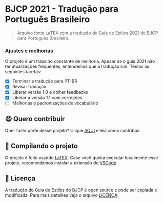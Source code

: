 # BJCP 2021 - Tradução para Português Brasileiro

> Arquivo fonte LaTEX com a tradução do Guia de Estilos 2021 do BJCP para Português Brasileiro.

### Ajustes e melhorias

O projeto é um trabalho constante de melhoria. Apesar de o guia 2021 não ter atualizações frequentes, entendemos que a tradução sim. Temos as seguintes tarefas:

- [x] Terminar a tradução para PT-BR
- [x] Revisar tradução
- [x] Liberar versão 1.0 e colher feedbacks
- [x] Liberar a versão 1.1 com correções
- [ ] Melhorias e padronizações de vocabulário

## 😄 Quero contribuir

Quer fazer parte desse projeto? Clique [AQUI](CONTRIBUTING.md) e leia como contribuir.

## 🚀 Compilando o projeto

O projeto é feito usando [LaTEX]().
Caso você queira executar localmente esse projeto, recomendamos instalar a extensão do [VSCode](https://github.com/James-Yu/LaTeX-Workshop/wiki/Install#requirements).

## 📝 Licença

A tradução do Guia de Estilos do BJCP é open source e pode ser copiada e modificada. Para mais detalhes veja o arquivo [LICENÇA](LICENSE.md).
